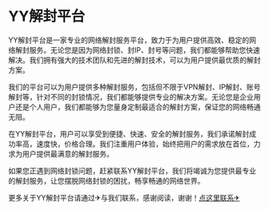 # YY解封平台

YY解封平台是一家专业的网络解封服务平台，致力于为用户提供高效、稳定的网络解封服务。无论您是因为网络封锁、封IP、封号等问题，我们都能够帮助您快速解决。我们拥有强大的技术团队和先进的解封技术，可以为用户提供最优质的解封方案。

我们的平台可以为用户提供多种解封服务，包括但不限于VPN解封、IP解封、账号解封等，针对不同的封锁情况，我们都能够提供专业的解决方案。无论您是企业用户还是个人用户，我们都能够为您量身定制最适合的解封方案，保证您的网络畅通无阻。

在YY解封平台，用户可以享受到便捷、快速、安全的解封服务，我们承诺解封成功率高，速度快，价格合理。我们注重用户体验，始终把用户的需求放在首位，力求为用户提供最满意的解封服务。

如果您正遇到网络封锁问题，赶紧联系YY解封平台，我们将竭诚为您提供最专业的解封服务，让您摆脱网络封锁的困扰，畅享畅通的网络世界。

更多关于YY解封平台请通过✈与我们联系，感谢阅读，谢谢！[点这里联系✈](https://ss.k02.cc)